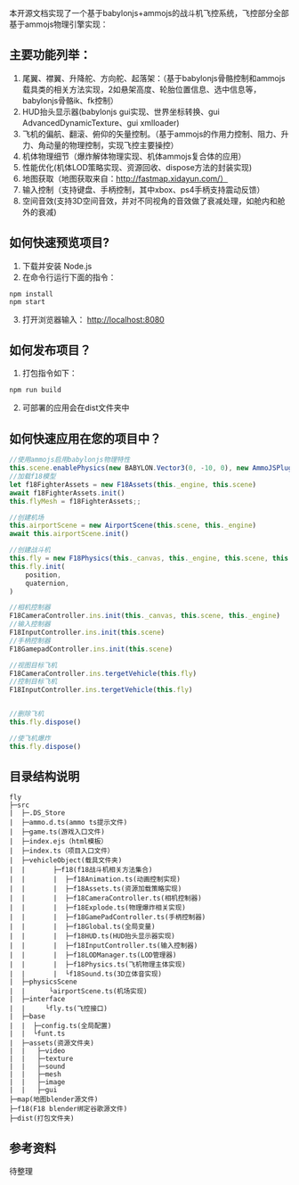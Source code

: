 <!--
 * @Author: renjianfeng
 * @Date: 2021-02-27 22:59:10
 * @LastEditors: renjianfeng
 * @LastEditTime: 2022-04-11 13:51:29
 * @FilePath: /fly/README.md
-->
本开源文档实现了一个基于babylonjs+ammojs的战斗机飞控系统，飞控部分全部基于ammojs物理引擎实现：
## 主要功能列举： ##
1. 尾翼、襟翼、升降舵、方向舵、起落架：（基于babylonjs骨骼控制和ammojs载具类的相关方法实现，2如悬架高度、轮胎位置信息、选中信息等，babylonjs骨骼ik、fk控制）
2. HUD抬头显示器(babylonjs gui实现、世界坐标转换、gui AdvancedDynamicTexture、gui xmlloader)
3. 飞机的偏航、翻滚、俯仰的矢量控制。（基于ammojs的作用力控制、阻力、升力、角动量的物理控制，实现飞控主要操控）
4. 机体物理细节（爆炸解体物理实现、机体ammojs复合体的应用）
6. 性能优化(机体LOD策略实现、资源回收、dispose方法的封装实现)
7. 地图获取（地图获取来自：http://fastmap.xidayun.com/）
8. 输入控制（支持键盘、手柄控制，其中xbox、ps4手柄支持震动反馈）
9. 空间音效(支持3D空间音效，并对不同视角的音效做了衰减处理，如舱内和舱外的衰减)
## 如何快速预览项目? ##

1. 下载并安装 Node.js
2. 在命令行运行下面的指令：
```
npm install 
npm start
```
3. 打开浏览器输入： [http://localhost:8080](http://localhost:8080)

## 如何发布项目？ ##
1. 打包指令如下：
```
npm run build
```
2. 可部署的应用会在dist文件夹中

## 如何快速应用在您的项目中？ ##
```javascript
//使用ammojs启用babylonjs物理特性
this.scene.enablePhysics(new BABYLON.Vector3(0, -10, 0), new AmmoJSPlugin(true, Ammo));
//加载f18模型
let f18FighterAssets = new F18Assets(this._engine, this.scene)
await f18FighterAssets.init()
this.flyMesh = f18FighterAssets;;

//创建机场
this.airportScene = new AirportScene(this.scene, this._engine)
await this.airportScene.init()

//创建战斗机
this.fly = new F18Physics(this._canvas, this._engine, this.scene, this.flyMesh)
this.fly.init(
    position,
    quaternion,
)

//相机控制器
F18CameraController.ins.init(this._canvas, this.scene, this._engine)
//输入控制器
F18InputController.ins.init(this.scene)
//手柄控制器
F18GamepadController.ins.init(this.scene)

//视图目标飞机
F18CameraController.ins.tergetVehicle(this.fly)
//控制目标飞机
F18InputController.ins.tergetVehicle(this.fly)


//删除飞机
this.fly.dispose()

//使飞机爆炸
this.fly.dispose()
```
## 目录结构说明 ##
```
fly
├─src
|  ├─.DS_Store
|  ├─ammo.d.ts(ammo ts提示文件)
|  ├─game.ts(游戏入口文件)
|  ├─index.ejs（html模板）
|  ├─index.ts（项目入口文件）
|  ├─vehicleObject(载具文件夹)
|  |       ├─f18(f18战斗机相关方法集合)
|  |       |  ├─f18Animation.ts(动画控制实现)
|  |       |  ├─f18Assets.ts(资源加载策略实现)
|  |       |  ├─f18CameraController.ts(相机控制器)
|  |       |  ├─f18Explode.ts(物理爆炸相关实现)
|  |       |  ├─f18GamePadController.ts(手柄控制器)
|  |       |  ├─f18Global.ts(全局变量)
|  |       |  ├─f18HUD.ts(HUD抬头显示器实现)
|  |       |  ├─f18InputController.ts(输入控制器)
|  |       |  ├─f18LODManager.ts(LOD管理器)
|  |       |  ├─f18Physics.ts(飞机物理主体实现)
|  |       |  └f18Sound.ts(3D立体音实现)
|  ├─physicsScene
|  |      └airportScene.ts(机场实现)
|  ├─interface
|  |     └fly.ts(飞控接口)
|  ├─base
|  |  ├─config.ts(全局配置)
|  |  └funt.ts
|  ├─assets(资源文件夹)
|  |   ├─video
|  |   ├─texture
|  |   ├─sound
|  |   ├─mesh
|  |   ├─image
|  |   ├─gui
├─map(地图blender源文件)
├─f18(F18 blender绑定谷歌源文件)
├─dist(打包文件夹)
```

## 参考资料 ##
待整理